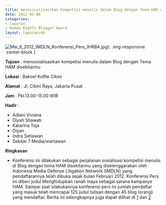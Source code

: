 ```yaml
---
title: mensosialisasikan kompetisi menulis dalam Blog dengan Tema HAM disekitarmu
date: 2012-05-06
categories:
- laporan
- Human Rights Blogger Award
layout: laporancmb
---
```



![Mei_6_2012_IMDLN_Konferensi_Pers_IHRBA.jpg](/uploads/Mei_6_2012_IMDLN_Konferensi_Pers_IHRBA.jpg){: .img-responsive .center-block }


**Tujuan** : mensosialisasikan kompetisi menulis dalam Blog dengan Tema HAM disekitarmu

**Lokasi** : Bakoel Koffie Cikini 

**Alamat** : Jl. Cikini Raya, Jakarta Pusat 

**Jam** : Pkl.13.00-15.00 WIB 

**Hadir** :
* Adiani Viviana
* Diyah Stiawati
* Katarina Toja
* Diyan
* Indra Setiawan
* Sekitar 7 Media/wartawan

**Ringkasan**  
* Konferensi ini dilakukan sebagai perjalanan sosialisasi kompetisi menulis di Blog dengan tema HAM disekitarmu yang diselenggarakan oleh Indonesia Media Defense Litigation Network (IMDLN) yang pendaftarannya telah dibuka sejak bulan Februari 2012. Konferensi Pers ini diberi judul Menghidupkan ranah maya sebagai sarana kampanye HAM. Sampai saat silakukannya konferensi pers ini jumlah pendaftar yang masuk telah mencapai 125 judul tulisan dengan 45 blog (orang) yang mendaftar. Berita ini selengkapnya juga dapat dilihat di [1](http://www.hamblogger.org/siaran-pers-%E2%80%9Dmenghidupkan-ranah-maya-sebagai-sarana-kampanye-ham%E2%80%9D-kompetisi-menulis-bertemakan-ham-di-blog/) dan [2](http://www.hamblogger.org/indonesia-human-rights-blog-award-media-penyebarluasan-hak-asasi-manusia-di-internet/)
